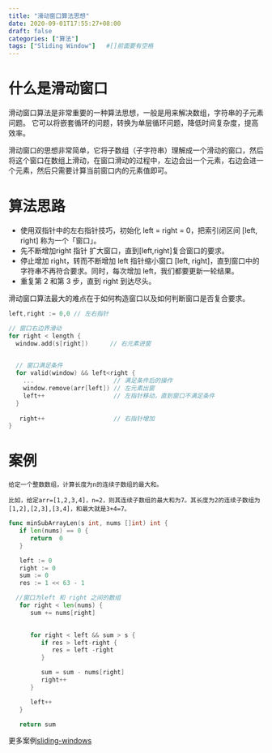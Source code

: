```yaml
---
title: "滑动窗口算法思想"
date: 2020-09-01T17:55:27+08:00
draft: false
categories: ["算法"]
tags: ["Sliding Window"]   #[]前面要有空格
---
```




# 什么是滑动窗口

滑动窗口算法是非常重要的一种算法思想，一般是用来解决数组，字符串的子元素问题。<!--more--> 它可以将嵌套循环的问题，转换为单层循环问题，降低时间复杂度，提高效率。

滑动窗口的思想非常简单，它将子数组（子字符串）理解成一个滑动的窗口，然后将这个窗口在数组上滑动，在窗口滑动的过程中，左边会出一个元素，右边会进一个元素，然后只需要计算当前窗口内的元素值即可。



# 算法思路

- 使用双指针中的左右指针技巧，初始化 left = right = 0，把索引闭区间 [left, right] 称为一个「窗口」。
- 先不断增加right 指针 扩大窗口，直到[left,right]复合窗口的要求。
- 停止增加 right，转而不断增加 left 指针缩小窗口 [left, right]，直到窗口中的字符串不再符合要求。同时，每次增加 left，我们都要更新一轮结果。
- 重复第 2 和第 3 步，直到 right 到达尽头。



滑动窗口算法最大的难点在于如何构造窗口以及如何判断窗口是否复合要求。

```go
left,right := 0,0 // 左右指针

// 窗口右边界滑动
for right < length {
  window.add(s[right])      // 右元素进窗
 

  // 窗口满足条件
  for valid(window) && left<right {
    ...                      // 满足条件后的操作
    window.remove(arr[left]) // 左元素出窗
    left++                   // 左指针移动，直到窗口不满足条件
  }
  
   right++                   // 右指针增加
}
```



# 案例



```
给定一个整数数组，计算长度为n的连续子数组的最大和。

比如，给定arr=[1,2,3,4]，n=2，则其连续子数组的最大和为7。其长度为2的连续子数组为[1,2],[2,3],[3,4]，和最大就是3+4=7。
```



```go
func minSubArrayLen(s int, nums []int) int {
   if len(nums) == 0 {
      return  0
   }

   left := 0
   right := 0
   sum := 0
   res := 1 << 63 - 1

  //窗口为left 和 right 之间的数组
   for right < len(nums) {
      sum += nums[right]

     
      for right < left && sum > s {
         if res > left-right {
            res = left -right
         }

         sum = sum - nums[right]
         right++
      }

      left++
   }

   return sum
```



更多案例[sliding-windows](/tags/sliding-window/)

